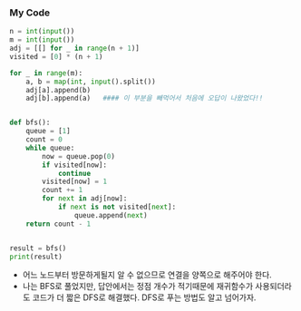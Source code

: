 ### My Code
```python
n = int(input())
m = int(input())
adj = [[] for _ in range(n + 1)]
visited = [0] * (n + 1)

for _ in range(m):
    a, b = map(int, input().split())
    adj[a].append(b)
    adj[b].append(a)   #### 이 부분을 빼먹어서 처음에 오답이 나왔었다!!


def bfs():
    queue = [1]
    count = 0
    while queue:
        now = queue.pop(0)
        if visited[now]:
            continue
        visited[now] = 1
        count += 1
        for next in adj[now]:
            if next is not visited[next]:
                queue.append(next)
    return count - 1


result = bfs()
print(result)

```

- 어느 노드부터 방문하게될지 알 수 없으므로 연결을 양쪽으로 해주어야 한다.
- 나는 BFS로 풀었지만, 답안에서는 정점 개수가 적기때문에 재귀함수가 사용되더라도 코드가 더 짧은 DFS로 해결했다. DFS로 푸는 방법도 알고 넘어가자.